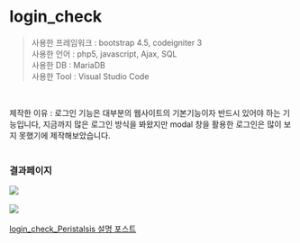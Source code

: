 # login_check
>사용한 프레임워크 : bootstrap 4.5, codeigniter 3<br>
>사용한 언어 : php5, javascript, Ajax, SQL<br>
>사용한 DB : MariaDB<br>
>사용한 Tool : Visual Studio Code<br>
<br>

제작한 이유 : 로그인 기능은 대부분의 웹사이트의 기본기능이자 반드시 있어야 하는 기능입니다, 지금까지 많은 로그인 방식을 봐왔지만 modal 창을 활용한 로그인은 많이 보지 못했기에 제작해보았습니다.<br><br>

### 결과페이지

<kbd>
    <img src="https://user-images.githubusercontent.com/74585673/154596129-e01a12b8-5b77-4a69-86a2-a6d5cf3523ed.PNG">
</kbd>
<br><br>
<kbd>
    <img src="https://user-images.githubusercontent.com/74585673/154596135-52dde08f-edc1-4c8c-9a7e-28493161f770.PNG">
</kbd>
<br><br>
<a href="https://juniorprogram.tistory.com/56">login_check_Peristalsis 설명 포스트</a>
